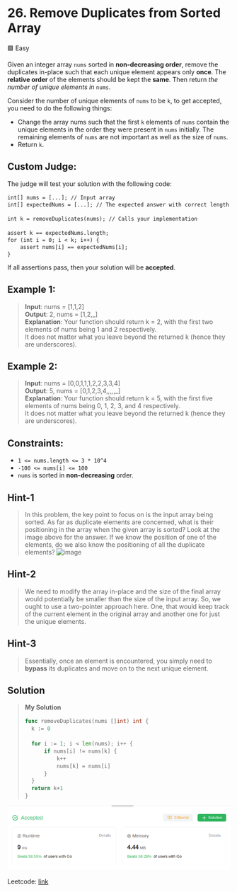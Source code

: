 # 26. Remove Duplicates from Sorted Array
🟩 Easy

Given an integer array `nums` sorted in **non-decreasing order**, remove the duplicates in-place such that each unique element appears only **once**. The **relative order** of the elements should be kept the **same**. Then return *the number of unique elements in* `nums`.

Consider the number of unique elements of `nums` to be `k`, to get accepted, you need to do the following things:

* Change the array nums such that the first `k` elements of `nums` contain the unique elements in the order they were present in `nums` initially. The remaining elements of `nums` are not important as well as the size of `nums`.
* Return `k`.

## Custom Judge:
The judge will test your solution with the following code:
```
int[] nums = [...]; // Input array
int[] expectedNums = [...]; // The expected answer with correct length

int k = removeDuplicates(nums); // Calls your implementation

assert k == expectedNums.length;
for (int i = 0; i < k; i++) {
    assert nums[i] == expectedNums[i];
}
```
If all assertions pass, then your solution will be **accepted**.

## Example 1:
> **Input**: nums = [1,1,2] \
> **Output**: 2, nums = [1,2,_] \
> **Explanation**: Your function should return k = 2, with the first two elements of nums being 1 and 2 respectively. \
> It does not matter what you leave beyond the returned k (hence they are underscores).

## Example 2:
> **Input**: nums = [0,0,1,1,1,2,2,3,3,4] \
> **Output**: 5, nums = [0,1,2,3,4,_,_,_,_,_] \
> **Explanation**: Your function should return k = 5, with the first five elements of nums being 0, 1, 2, 3, and 4 respectively. \
> It does not matter what you leave beyond the returned k (hence they are underscores).

## Constraints:
* `1 <= nums.length <= 3 * 10^4`
* `-100 <= nums[i] <= 100`
* `nums` is sorted in **non-decreasing** order.

## Hint-1
> In this problem, the key point to focus on is the input array being sorted. As far as duplicate elements are concerned, what is their positioning in the array when the given array is sorted? Look at the image above for the answer. If we know the position of one of the elements, do we also know the positioning of all the duplicate elements?
> ![image](https://assets.leetcode.com/uploads/2019/10/20/hint_rem_dup.png)

## Hint-2
> We need to modify the array in-place and the size of the final array would potentially be smaller than the size of the input array. So, we ought to use a two-pointer approach here. One, that would keep track of the current element in the original array and another one for just the unique elements.

## Hint-3
> Essentially, once an element is encountered, you simply need to **bypass** its duplicates and move on to the next unique element.

## Solution
> **My Solution**
> ```go
> func removeDuplicates(nums []int) int {
> 	k := 0
> 
> 	for i := 1; i < len(nums); i++ {
> 		if nums[i] != nums[k] {
> 			k++
> 			nums[k] = nums[i]
> 		}
> 	}
> 	return k+1
> }
> ```

![result](26.png)

Leetcode: [link](https://leetcode.com/problems/remove-duplicates-from-sorted-array/description/)